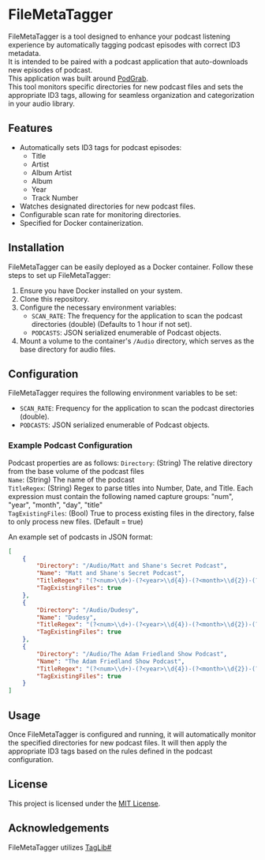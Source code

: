 # FileMetaTagger

FileMetaTagger is a tool designed to enhance your podcast listening experience by automatically tagging podcast episodes with correct ID3 metadata.  
It is intended to be paired with a podcast application that auto-downloads new episodes of podcast.  
This application was built around [PodGrab](https://github.com/akhilrex/podgrab).  
This tool monitors specific directories for new podcast files and sets the appropriate ID3 tags, allowing for seamless organization and categorization in your audio library.  

## Features

- Automatically sets ID3 tags for podcast episodes:
    - Title
    - Artist
    - Album Artist
    - Album
    - Year
    - Track Number
- Watches designated directories for new podcast files.
- Configurable scan rate for monitoring directories.
- Specified for Docker containerization.

## Installation

FileMetaTagger can be easily deployed as a Docker container. Follow these steps to set up FileMetaTagger:

1. Ensure you have Docker installed on your system.
2. Clone this repository.
3. Configure the necessary environment variables:
   - `SCAN_RATE`: The frequency for the application to scan the podcast directories (double) (Defaults to 1 hour if not set).
   - `PODCASTS`: JSON serialized enumerable of Podcast objects.
4. Mount a volume to the container's `/Audio` directory, which serves as the base directory for audio files.

## Configuration

FileMetaTagger requires the following environment variables to be set:

- `SCAN_RATE`: Frequency for the application to scan the podcast directories (double).
- `PODCASTS`: JSON serialized enumerable of Podcast objects.

### Example Podcast Configuration

Podcast properties are as follows:
`Directory`: (String) The relative directory from the base volume of the podcast files  
`Name`: (String) The name of the podcast  
`TitleRegex`: (String) Regex to parse titles into Number, Date, and Title. Each expression must contain the following named capture groups: "num", "year", "month", "day", "title"  
`TagExistingFiles`: (Bool) True to process existing files in the directory, false to only process new files. (Default = true)  

An example set of podcasts in JSON format:

```json
[
    {
        "Directory": "/Audio/Matt and Shane's Secret Podcast",
        "Name": "Matt and Shane's Secret Podcast",
        "TitleRegex": "(?<num>\\d+)-(?<year>\\d{4})-(?<month>\\d{2})-(?<day>\\d{2})-(?<title>\\S+)\\.mp3",
        "TagExistingFiles": true
    },
    {
        "Directory": "/Audio/Dudesy",
        "Name": "Dudesy",
        "TitleRegex": "(?<num>\\d+)-(?<year>\\d{4})-(?<month>\\d{2})-(?<day>\\d{2})-(?<title>\\S+)\\.mp3",
        "TagExistingFiles": true
    },
    {
        "Directory": "/Audio/The Adam Friedland Show Podcast",
        "Name": "The Adam Friedland Show Podcast",
        "TitleRegex": "(?<num>\\d+)-(?<year>\\d{4})-(?<month>\\d{2})-(?<day>\\d{2})-(?<title>\\S+)\\.mp3",
        "TagExistingFiles": true
    }
]
```

## Usage

Once FileMetaTagger is configured and running, it will automatically monitor the specified directories for new podcast files. It will then apply the appropriate ID3 tags based on the rules defined in the podcast configuration.

## License

This project is licensed under the [MIT License](LICENSE.txt).

## Acknowledgements

FileMetaTagger utilizes [TagLib#](https://github.com/mono/taglib-sharp)
